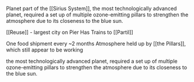 Planet part of the [[Sirius System]], the most technologically advanced planet, required a set up of multiple ozone-emitting pillars to strengthen the atmosphere due to its closeness to the blue sun. 


[[Reuse]] - largest city on Pier
Has Trains to [[Partil]]

One food shipment every ~2 months
Atmosphere held up by [[the Pillars]], which still appear to be working


the most technologically advanced planet, required a set up of multiple ozone-emitting pillars to strengthen the atmosphere due to its closeness to the blue sun. 